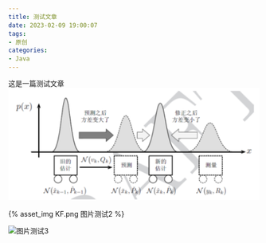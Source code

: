```yaml
---
title: 测试文章
date: 2023-02-09 19:00:07
tags:
- 原创
categories: 
- Java
---
```


这是一篇测试文章
![图片测试1](测试文章/KF.png)

{% asset_img KF.png 图片测试2 %}

![图片测试3](/测试文章/KF.png)